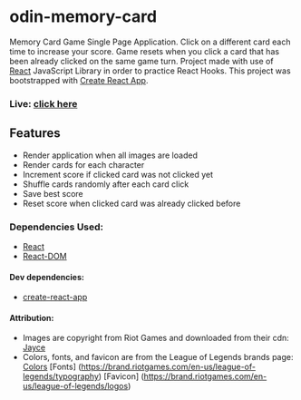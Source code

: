 # odin-memory-card

Memory Card Game Single Page Application. Click on a different card each time to increase your score. Game resets when you click a card that has been already clicked on the same game turn. Project made with use of [React](https://github.com/facebook/react) JavaScript Library in order to practice React Hooks. This project was bootstrapped with [Create React App](https://github.com/facebook/create-react-app).

### Live: [click here](https://xandernesta.github.io/odin-memory-card/)

## Features
- Render application when all images are loaded
- Render cards for each character
- Increment score if clicked card was not clicked yet
- Shuffle cards randomly after each card click
- Save best score
- Reset score when clicked card was already clicked before

### Dependencies Used:
- [React](https://github.com/facebook/react)
- [React-DOM](https://github.com/facebook/react/tree/main/packages/react-dom)

#### Dev dependencies:
- [create-react-app](https://github.com/facebook/create-react-app)


#### Attribution:
- Images are copyright from Riot Games and downloaded from their cdn: [Jayce](https://ddragon.leagueoflegends.com/cdn/img/champion/loading/Jayce_0.jpg)
- Colors, fonts, and favicon are from the League of Legends brands page: 
    [Colors](https://brand.riotgames.com/en-us/league-of-legends/color/) 
    [Fonts] (https://brand.riotgames.com/en-us/league-of-legends/typography)
    [Favicon] (https://brand.riotgames.com/en-us/league-of-legends/logos)

